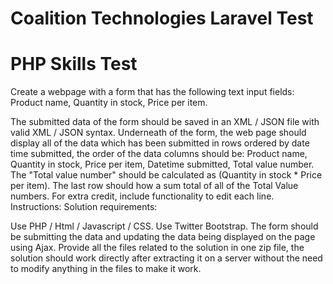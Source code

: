 # Coalition Technologies Laravel Test

# PHP Skills Test

Create a webpage with a form that has the following text input fields: Product name, Quantity in stock, Price per item.

The submitted data of the form should be saved in an XML / JSON file with valid XML / JSON syntax.
Underneath of the form, the web page should display all of the data which has been submitted in rows ordered by date time submitted, the order of the data columns should be: Product name, Quantity in stock, Price per item, Datetime submitted, Total value number.
The "Total value number" should be calculated as (Quantity in stock * Price per item).
The last row should how a sum total of all of the Total Value numbers.
For extra credit, include functionality to edit each line.
Instructions:
Solution requirements:

Use PHP / Html / Javascript / CSS.
Use Twitter Bootstrap.
The form should be submitting the data and updating the data being displayed on the page using Ajax.
Provide all the files related to the solution in one zip file, the solution should work directly after extracting it on a server without the need to modify anything in the files to make it work.
